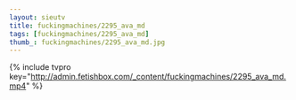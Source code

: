 ```yaml
--- 
layout: sieutv
title: fuckingmachines/2295_ava_md
tags: [fuckingmachines/2295_ava_md]
thumb_: fuckingmachines/2295_ava_md.jpg
---
```

{% include tvpro key="http://admin.fetishbox.com/_content/fuckingmachines/2295_ava_md.mp4" %} 
